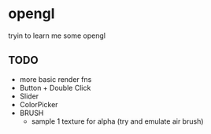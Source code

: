 # opengl

tryin to learn me some opengl

## TODO
* more basic render fns
* Button + Double Click
* Slider
* ColorPicker
* BRUSH
  * sample 1 texture for alpha (try and emulate air brush)
